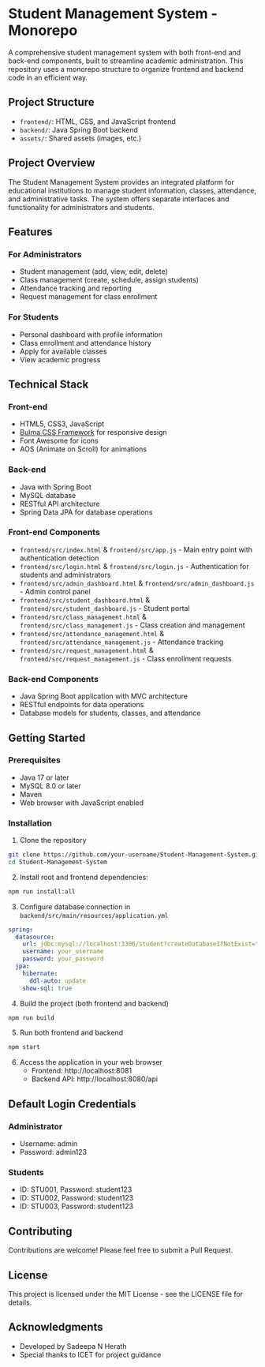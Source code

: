 # Student Management System - Monorepo

A comprehensive student management system with both front-end and back-end components, built to streamline academic administration. This repository uses a monorepo structure to organize frontend and backend code in an efficient way.

## Project Structure

- `frontend/`: HTML, CSS, and JavaScript frontend
- `backend/`: Java Spring Boot backend
- `assets/`: Shared assets (images, etc.)

## Project Overview

The Student Management System provides an integrated platform for educational institutions to manage student information, classes, attendance, and administrative tasks. The system offers separate interfaces and functionality for administrators and students.

## Features

### For Administrators
- Student management (add, view, edit, delete)
- Class management (create, schedule, assign students)
- Attendance tracking and reporting
- Request management for class enrollment

### For Students
- Personal dashboard with profile information
- Class enrollment and attendance history
- Apply for available classes
- View academic progress

## Technical Stack

### Front-end
- HTML5, CSS3, JavaScript
- [Bulma CSS Framework](https://bulma.io/) for responsive design
- Font Awesome for icons
- AOS (Animate on Scroll) for animations

### Back-end
- Java with Spring Boot
- MySQL database
- RESTful API architecture
- Spring Data JPA for database operations

### Front-end Components
- `frontend/src/index.html` & `frontend/src/app.js` - Main entry point with authentication detection
- `frontend/src/login.html` & `frontend/src/login.js` - Authentication for students and administrators
- `frontend/src/admin_dashboard.html` & `frontend/src/admin_dashboard.js` - Admin control panel
- `frontend/src/student_dashboard.html` & `frontend/src/student_dashboard.js` - Student portal
- `frontend/src/class_management.html` & `frontend/src/class_management.js` - Class creation and management
- `frontend/src/attendance_management.html` & `frontend/src/attendance_management.js` - Attendance tracking
- `frontend/src/request_management.html` & `frontend/src/request_management.js` - Class enrollment requests

### Back-end Components
- Java Spring Boot application with MVC architecture
- RESTful endpoints for data operations
- Database models for students, classes, and attendance

## Getting Started

### Prerequisites
- Java 17 or later
- MySQL 8.0 or later
- Maven
- Web browser with JavaScript enabled

### Installation

1. Clone the repository
```bash
git clone https://github.com/your-username/Student-Management-System.git
cd Student-Management-System
```

2. Install root and frontend dependencies:
```bash
npm run install:all
```

3. Configure database connection in `backend/src/main/resources/application.yml`
```yaml
spring:
  datasource:
    url: jdbc:mysql://localhost:3306/student?createDatabaseIfNotExist=true
    username: your_username
    password: your_password
  jpa:
    hibernate:
      ddl-auto: update
    show-sql: true
```

4. Build the project (both frontend and backend)
```bash
npm run build
```

5. Run both frontend and backend
```bash
npm start
```

6. Access the application in your web browser
   - Frontend: http://localhost:8081
   - Backend API: http://localhost:8080/api

## Default Login Credentials

### Administrator
- Username: admin
- Password: admin123

### Students
- ID: STU001, Password: student123
- ID: STU002, Password: student123
- ID: STU003, Password: student123

## Contributing

Contributions are welcome! Please feel free to submit a Pull Request.

## License

This project is licensed under the MIT License - see the LICENSE file for details.

## Acknowledgments

- Developed by Sadeepa N Herath
- Special thanks to ICET for project guidance
